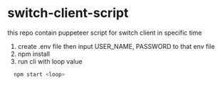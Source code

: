 # switch-client-script

this repo contain puppeteer script for switch client in specific time

1. create .env file then input USER_NAME, PASSWORD to that env file
2. npm install
3. run cli with loop value

```sh
  npm start <loop>
```
